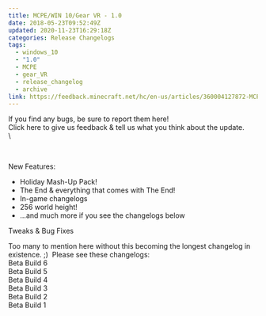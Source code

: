```yaml
---
title: MCPE/WIN 10/Gear VR - 1.0
date: 2018-05-23T09:52:49Z
updated: 2020-11-23T16:29:18Z
categories: Release Changelogs
tags:
  - windows_10
  - "1.0"
  - MCPE
  - gear_VR
  - release_changelog
  - archive
link: https://feedback.minecraft.net/hc/en-us/articles/360004127872-MCPE-WIN-10-Gear-VR-1-0
---
```


If you find any bugs, be sure to report them here!\
Click here to give us feedback & tell us what you think about the update.\
\

<div>

 

</div>

New Features:

-   Holiday Mash-Up Pack!
-   The End & everything that comes with The End!
-   In-game changelogs
-   256 world height!
-   \...and much more if you see the changelogs below

Tweaks & Bug Fixes

Too many to mention here without this becoming the longest changelog in existence. ;)  Please see these changelogs:\
Beta Build 6\
Beta Build 5\
Beta Build 4\
Beta Build 3\
Beta Build 2\
Beta Build 1
